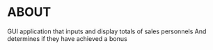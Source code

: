 # ABOUT

GUI application that inputs and display totals of sales personnels 
And determines if they have achieved a bonus
